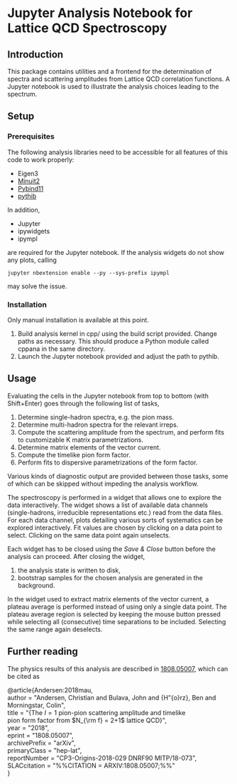 # Jupyter Analysis Notebook for Lattice QCD Spectroscopy

## Introduction

This package contains utilities and a frontend for the determination of spectra and scattering amplitudes from Lattice QCD correlation functions. A Jupyter notebook is used to illustrate the analysis choices leading to the spectrum.

## Setup
### Prerequisites

The following analysis libraries need to be accessible for all features of this code to work properly:

* Eigen3
* [Minuit2](https://github.com/GooFit/Minuit2)
* [Pybind11](https://github.com/pybind/pybind11)
* [pythib](https://github.com/ebatz/pythib)

In addition,

* Jupyter
* ipywidgets
* ipympl

are required for the Jupyter notebook. If the analysis widgets do not show any plots, calling

`jupyter nbextension enable --py --sys-prefix ipympl`

may solve the issue.

### Installation

Only manual installation is available at this point.

1. Build analysis kernel in cpp/ using the build script provided. Change paths as necessary. This should produce a Python module called cppana in the same directory.
2. Launch the Jupyter notebook provided and adjust the path to pythib.

## Usage

Evaluating the cells in the Jupyter notebook from top to bottom (with Shift+Enter) goes through the following list of tasks,

1. Determine single-hadron spectra, e.g. the pion mass.
2. Determine multi-hadron spectra for the relevant irreps.
3. Compute the scattering amplitude from the spectrum, and perform fits to customizable K matrix parametrizations.
4. Determine matrix elements of the vector current.
5. Compute the timelike pion form factor.
6. Perform fits to dispersive parametrizations of the form factor.

Various kinds of diagnostic output are provided between those tasks, some of which can be skipped without impeding the analysis workflow.

The spectroscopy is performed in a widget that allows one to explore the data interactively. The widget shows a list of available data channels (single-hadrons, irreducible representations etc.) read from the data files. For each data channel, plots detailing various sorts of systematics can be explored interactively. Fit values are chosen by clicking on a data point to select. Clicking on the same data point again unselects.

Each widget has to be closed using the *Save & Close* button before the analysis can proceed. After closing the widget,

1. the analysis state is written to disk,
2. bootstrap samples for the chosen analysis are generated in the background.

In the widget used to extract matrix elements of the vector current, a plateau average is performed instead of using only a single data point. The plateau average region is selected by keeping the mouse button pressed while selecting all (consecutive) time separations to be included. Selecting the same range again deselects.

## Further reading

The physics results of this analysis are described in [1808.05007](https://arxiv.org/abs/1808.05007), which can be cited as

@article{Andersen:2018mau,\
      author         = "Andersen, Christian and Bulava, John and {H\"{o}rz}, Ben and\
                        Morningstar, Colin",\
      title          = "{The $I=1$ pion-pion scattering amplitude and timelike\
                        pion form factor from $N_{\rm f} = 2+1$ lattice QCD}",\
      year           = "2018",\
      eprint         = "1808.05007",\
      archivePrefix  = "arXiv",\
      primaryClass   = "hep-lat",\
      reportNumber   = "CP3-Origins-2018-029 DNRF90 MITP/18-073",\
      SLACcitation   = "%%CITATION = ARXIV:1808.05007;%%"\
}
